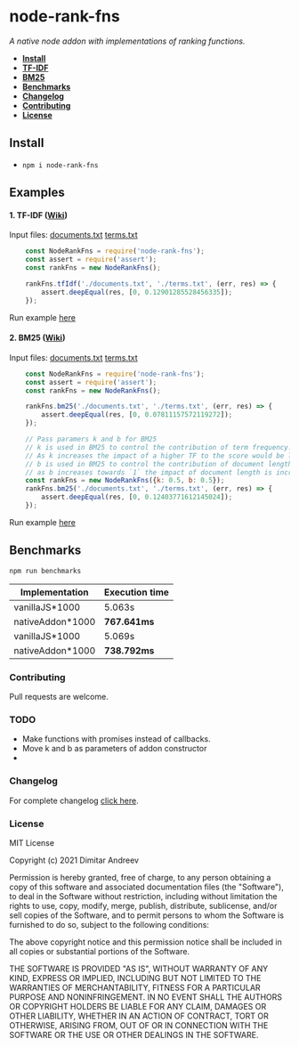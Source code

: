 # node-rank-fns
<i>A native node addon with implementations of ranking functions.</i>

 * **[Install](#Install)**
 * **[TF-IDF](#TF-IDF)**
 * **[BM25](#BM25)**
 * **[Benchmarks](#Benchmarks)**
 * **[Changelog](#Changelog)**
 * **[Contributing](#Contributing)**
 * **[License](#License)**

<a name="Install"></a>
## Install 
- `npm i node-rank-fns`

## Examples 

<a name="TF-IDF"></a>
#### 1. TF-IDF ([Wiki](https://en.wikipedia.org/wiki/Tf%E2%80%93idf#Example_of_tf%E2%80%93idf))
Input files:
[documents.txt](https://github.com/D-Andreev/node-rank-fns/blob/master/test/documents.txt)
[terms.txt](https://github.com/D-Andreev/node-rank-fns/blob/master/test/terms.txt)
```js
    const NodeRankFns = require('node-rank-fns');
    const assert = require('assert');
    const rankFns = new NodeRankFns();

    rankFns.tfIdf('./documents.txt', './terms.txt', (err, res) => {
        assert.deepEqual(res, [0, 0.12901285528456335]);
    });
```
Run example [here](https://github.com/D-Andreev/node-rank-fns/blob/master/test/index.js)

<a name="BM25"></a>
#### 2. BM25 ([Wiki](https://en.wikipedia.org/wiki/Okapi_BM25))
Input files:
[documents.txt](https://github.com/D-Andreev/node-rank-fns/blob/master/test/documents.txt)
[terms.txt](https://github.com/D-Andreev/node-rank-fns/blob/master/test/terms.txt)
```js
    const NodeRankFns = require('node-rank-fns');
    const assert = require('assert');
    const rankFns = new NodeRankFns();

    rankFns.bm25('./documents.txt', './terms.txt', (err, res) => {
        assert.deepEqual(res, [0, 0.07811157572119272]);
    });

    // Pass paramers k and b for BM25
    // k is used in BM25 to control the contribution of term frequency. (Term saturation) (Default: `1`)
    // As k increases the impact of a higher TF to the score would be lower.
    // b is used in BM25 to control the contribution of document length. (Must be between `0` and `1`). (Default: `1`)
    // as b increases towards `1` the impact of document length is increased. `0` means that document length is not taken into account.
    const rankFns = new NodeRankFns({k: 0.5, b: 0.5});
    rankFns.bm25('./documents.txt', './terms.txt', (err, res) => {
        assert.deepEqual(res, [0, 0.12403771612145024]);
    });
```
Run example [here](https://github.com/D-Andreev/node-rank-fns/blob/master/test/index.js)

<a name="Benchmarks"></a>
## Benchmarks
`npm run benchmarks`

| Implementation   | Execution time   |
| ---------------- | ---------------- |
| vanillaJS*1000   | 5.063s           |
| nativeAddon*1000 | <b>767.641ms</b> |
| vanillaJS*1000   | 5.069s           |
| nativeAddon*1000 | <b>738.792ms</b> |

<a name="Contributing"></a>
### Contributing
Pull requests are welcome.

<a name="TODO"></a>
### TODO
- Make functions with promises instead of callbacks.
- Move k and b as parameters of addon constructor
- 

<a name="Changelog"></a>
### Changelog
For complete changelog [click here](https://github.com/D-Andreev/recommender-system/blob/master/CHANGELOG.md).

<a name="License"></a>
### License
MIT License

Copyright (c) 2021 Dimitar Andreev

Permission is hereby granted, free of charge, to any person obtaining a copy
of this software and associated documentation files (the "Software"), to deal
in the Software without restriction, including without limitation the rights
to use, copy, modify, merge, publish, distribute, sublicense, and/or sell
copies of the Software, and to permit persons to whom the Software is
furnished to do so, subject to the following conditions:

The above copyright notice and this permission notice shall be included in all
copies or substantial portions of the Software.

THE SOFTWARE IS PROVIDED "AS IS", WITHOUT WARRANTY OF ANY KIND, EXPRESS OR
IMPLIED, INCLUDING BUT NOT LIMITED TO THE WARRANTIES OF MERCHANTABILITY,
FITNESS FOR A PARTICULAR PURPOSE AND NONINFRINGEMENT. IN NO EVENT SHALL THE
AUTHORS OR COPYRIGHT HOLDERS BE LIABLE FOR ANY CLAIM, DAMAGES OR OTHER
LIABILITY, WHETHER IN AN ACTION OF CONTRACT, TORT OR OTHERWISE, ARISING FROM,
OUT OF OR IN CONNECTION WITH THE SOFTWARE OR THE USE OR OTHER DEALINGS IN THE
SOFTWARE.
